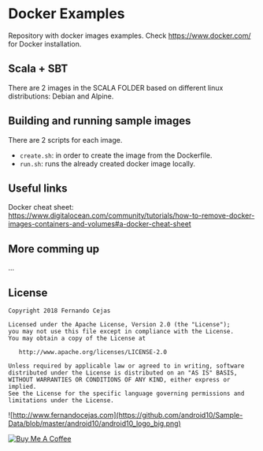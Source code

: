 # Docker Examples
Repository with docker images examples.
Check https://www.docker.com/ for Docker installation. 

## Scala + SBT
There are 2 images in the SCALA FOLDER based on different linux distributions: Debian and Alpine.  

## Building and running sample images
There are 2 scripts for each image.
- ```create.sh```: in order to create the image from the Dockerfile.
- ```run.sh```: runs the already created docker image locally.

## Useful links
Docker cheat sheet: https://www.digitalocean.com/community/tutorials/how-to-remove-docker-images-containers-and-volumes#a-docker-cheat-sheet

## More comming up
...

## License

    Copyright 2018 Fernando Cejas

    Licensed under the Apache License, Version 2.0 (the "License");
    you may not use this file except in compliance with the License.
    You may obtain a copy of the License at

       http://www.apache.org/licenses/LICENSE-2.0

    Unless required by applicable law or agreed to in writing, software
    distributed under the License is distributed on an "AS IS" BASIS,
    WITHOUT WARRANTIES OR CONDITIONS OF ANY KIND, either express or implied.
    See the License for the specific language governing permissions and
    limitations under the License.


![http://www.fernandocejas.com](https://github.com/android10/Sample-Data/blob/master/android10/android10_logo_big.png)

<a href="https://www.buymeacoffee.com/android10" target="_blank"><img src="https://www.buymeacoffee.com/assets/img/custom_images/orange_img.png" alt="Buy Me A Coffee" style="height: auto !important;width: auto !important;" ></a>
